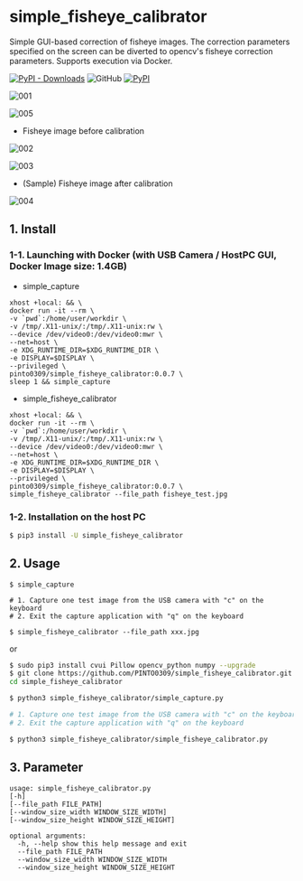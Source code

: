 # simple_fisheye_calibrator
Simple GUI-based correction of fisheye images. The correction parameters specified on the screen can be diverted to opencv's fisheye correction parameters. Supports execution via Docker.

[![PyPI - Downloads](https://img.shields.io/pypi/dm/simple_fisheye_calibrator?color=2BAF2B&label=Downloads%EF%BC%8FInstalled)](https://pypistats.org/packages/simple_fisheye_calibrator) ![GitHub](https://img.shields.io/github/license/PINTO0309/simple_fisheye_calibrator?color=2BAF2B) [![PyPI](https://img.shields.io/pypi/v/simple_fisheye_calibrator?color=2BAF2B)](https://pypi.org/project/simple_fisheye_calibrator/)

![001](https://user-images.githubusercontent.com/33194443/121445762-1142c800-c9cd-11eb-8f39-1a70d0020c8f.gif)

![005](https://user-images.githubusercontent.com/33194443/121450601-0ab94e00-c9d7-11eb-9173-f0dbb29adab6.gif)

- Fisheye image before calibration

![002](https://user-images.githubusercontent.com/33194443/121445230-02a7e100-c9cc-11eb-827b-078da31298b8.jpg)

![003](https://user-images.githubusercontent.com/33194443/121445245-0b001c00-c9cc-11eb-92db-6d13c0388814.png)

- (Sample) Fisheye image after calibration

![004](https://user-images.githubusercontent.com/33194443/121445265-15221a80-c9cc-11eb-85ea-7dc25f3a6cc4.jpg)

## 1. Install
### 1-1. Launching with Docker (with USB Camera / HostPC GUI, Docker Image size: 1.4GB)
- simple_capture
```
xhost +local: && \
docker run -it --rm \
-v `pwd`:/home/user/workdir \
-v /tmp/.X11-unix/:/tmp/.X11-unix:rw \
--device /dev/video0:/dev/video0:mwr \
--net=host \
-e XDG_RUNTIME_DIR=$XDG_RUNTIME_DIR \
-e DISPLAY=$DISPLAY \
--privileged \
pinto0309/simple_fisheye_calibrator:0.0.7 \
sleep 1 && simple_capture
```
- simple_fisheye_calibrator
```
xhost +local: && \
docker run -it --rm \
-v `pwd`:/home/user/workdir \
-v /tmp/.X11-unix/:/tmp/.X11-unix:rw \
--device /dev/video0:/dev/video0:mwr \
--net=host \
-e XDG_RUNTIME_DIR=$XDG_RUNTIME_DIR \
-e DISPLAY=$DISPLAY \
--privileged \
pinto0309/simple_fisheye_calibrator:0.0.7 \
simple_fisheye_calibrator --file_path fisheye_test.jpg
```
### 1-2. Installation on the host PC
```bash
$ pip3 install -U simple_fisheye_calibrator
```

## 2. Usage
```
$ simple_capture

# 1. Capture one test image from the USB camera with "c" on the keyboard
# 2. Exit the capture application with "q" on the keyboard

$ simple_fisheye_calibrator --file_path xxx.jpg
```

or

```bash
$ sudo pip3 install cvui Pillow opencv_python numpy --upgrade
$ git clone https://github.com/PINTO0309/simple_fisheye_calibrator.git && \
cd simple_fisheye_calibrator

$ python3 simple_fisheye_calibrator/simple_capture.py

# 1. Capture one test image from the USB camera with "c" on the keyboard
# 2. Exit the capture application with "q" on the keyboard

$ python3 simple_fisheye_calibrator/simple_fisheye_calibrator.py
```

## 3. Parameter
```
usage: simple_fisheye_calibrator.py
[-h]
[--file_path FILE_PATH]
[--window_size_width WINDOW_SIZE_WIDTH]
[--window_size_height WINDOW_SIZE_HEIGHT]

optional arguments:
  -h, --help show this help message and exit
  --file_path FILE_PATH
  --window_size_width WINDOW_SIZE_WIDTH
  --window_size_height WINDOW_SIZE_HEIGHT
```
